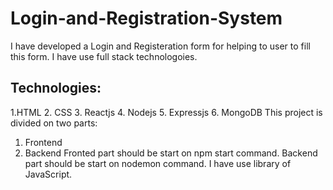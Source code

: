 # Login-and-Registration-System
I have developed a Login and Registeration form for helping to user to fill this form.
I have use full stack technologoies.
## Technologies:
1.HTML
2. CSS
3. Reactjs
4. Nodejs
5. Expressjs
6. MongoDB
This project is divided on two parts:
1. Frontend
2. Backend
Fronted part should be start on npm start command.
Backend part should be start on nodemon command.
I have use library of JavaScript.
